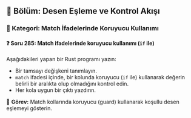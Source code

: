 ## 📘 Bölüm: Desen Eşleme ve Kontrol Akışı
### 🔹 Kategori: Match İfadelerinde Koruyucu Kullanımı
#### ❓ Soru 285: Match ifadelerinde koruyucu kullanımı (`if` ile)

Aşağıdakileri yapan bir Rust programı yazın:

- Bir tamsayı değişkeni tanımlayın.
- `match` ifadesi içinde, bir kolunda koruyucu (`if` ile) kullanarak değerin belirli bir aralıkta olup olmadığını kontrol edin.
- Her kola uygun bir çıktı yazdırın.

🔧 **Görev:** Match kollarında koruyucu (guard) kullanarak koşullu desen eşlemeyi gösterin.
